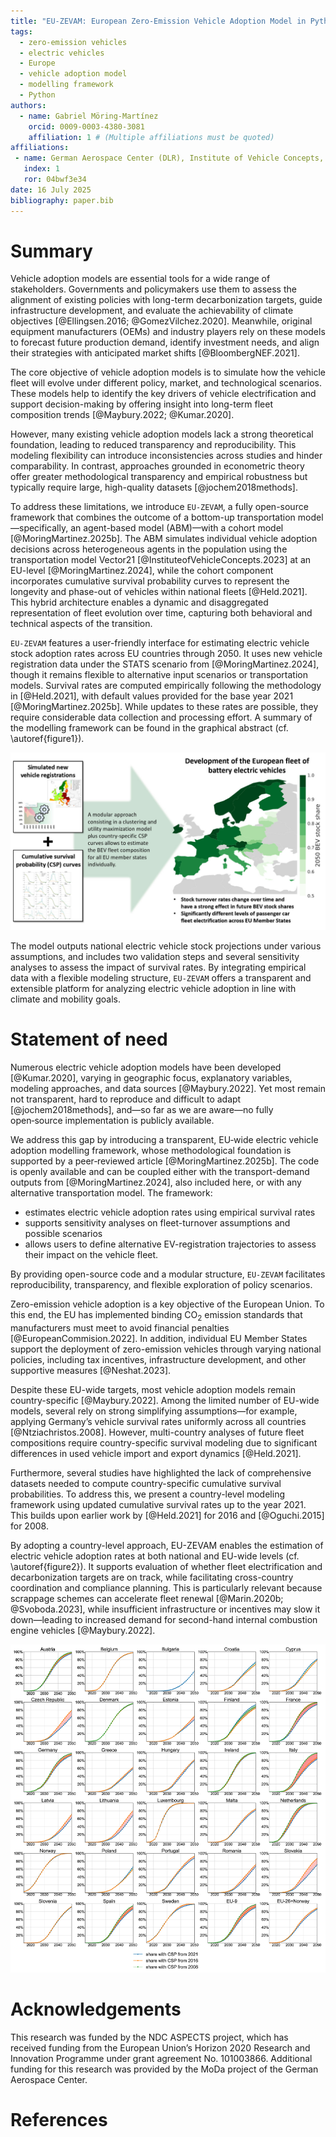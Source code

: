 ```yaml
---
title: "EU-ZEVAM: European Zero-Emission Vehicle Adoption Model in Python"
tags:
  - zero-emission vehicles
  - electric vehicles
  - Europe
  - vehicle adoption model
  - modelling framework
  - Python
authors:
  - name: Gabriel Möring-Martínez
    orcid: 0009-0003-4380-3081
    affiliation: 1 # (Multiple affiliations must be quoted)
affiliations:
 - name: German Aerospace Center (DLR), Institute of Vehicle Concepts, Pfaffenwaldring 38-40, Stuttgart, 70569, Germany
   index: 1
   ror: 04bwf3e34
date: 16 July 2025
bibliography: paper.bib
---
```


# Summary

Vehicle adoption models are essential tools for a wide range of stakeholders. Governments and policymakers use them to assess the alignment of existing policies with long-term decarbonization targets, guide infrastructure development, and evaluate the achievability of climate objectives [@Ellingsen.2016; @GomezVilchez.2020]. Meanwhile, original equipment manufacturers (OEMs) and industry players rely on these models to forecast future production demand, identify investment needs, and align their strategies with anticipated market shifts [@BloombergNEF.2021].

The core objective of vehicle adoption models is to simulate how the vehicle fleet will evolve under different policy, market, and technological scenarios. These models help to identify the key drivers of vehicle electrification and support decision-making by offering insight into long-term fleet composition trends [@Maybury.2022; @Kumar.2020].

However, many existing vehicle adoption models lack a strong theoretical foundation, leading to reduced transparency and reproducibility. This modeling flexibility can introduce inconsistencies across studies and hinder comparability. In contrast, approaches grounded in econometric theory offer greater methodological transparency and empirical robustness but typically require large, high-quality datasets [@jochem2018methods].

To address these limitations, we introduce `EU-ZEVAM`, a fully open-source framework that combines the outcome of a bottom-up transportation model—specifically, an agent-based model (ABM)—with a cohort model [@MoringMartinez.2025b]. The ABM simulates individual vehicle adoption decisions across heterogeneous agents in the population using the transportation model Vector21 [@InstituteofVehicleConcepts.2023] at an EU-level [@MoringMartinez.2024], while the cohort component incorporates cumulative survival probability curves to represent the longevity and phase-out of vehicles within national fleets [@Held.2021]. This hybrid architecture enables a dynamic and disaggregated representation of fleet evolution over time, capturing both behavioral and technical aspects of the transition.

`EU-ZEVAM` features a user-friendly interface for estimating electric vehicle stock adoption rates across EU countries through 2050. It uses new vehicle registration data under the STATS scenario from [@MoringMartinez.2024], though it remains flexible to alternative input scenarios or transportation models. Survival rates are computed empirically following the methodology in [@Held.2021], with default values provided for the base year 2021 [@MoringMartinez.2025b]. While updates to these rates are possible, they require considerable data collection and processing effort. A summary of the modelling framework can be found in the graphical abstract (cf.  \autoref{figure1}).

![Graphical abstract of the electric vehicle adoption model for European Union countries. The framework combines a transportation model for estimating electric vehicle new registrations [@MoringMartinez.2024] with a country-based cohort model [@Held.2021]. Figure extracted from [@MoringMartinez.2025b], licensed under CC BY 4.0.\label{figure1}](figures/CSP_Paper_Stock_Validation_Illustration_SH_GM.jpg)


The model outputs national electric vehicle stock projections under various assumptions, and includes two validation steps and several sensitivity analyses to assess the impact of survival rates. By integrating empirical data with a flexible modeling structure, `EU-ZEVAM` offers a transparent and extensible platform for analyzing electric vehicle adoption in line with climate and mobility goals.

# Statement of need

Numerous electric vehicle adoption models have been developed [@Kumar.2020], varying in geographic focus, explanatory variables, modeling approaches, and data sources [@Maybury.2022]. Yet most remain not transparent, hard to reproduce and difficult to adapt [@jochem2018methods], and—so far as we are aware—no fully open‑source implementation is publicly available.

We address this gap by introducing a transparent, EU‑wide electric vehicle adoption modelling framework, whose methodological foundation is supported by a peer‑reviewed article [@MoringMartinez.2025b]. The code is openly available and can be coupled either with the transport-demand outputs from [@MoringMartinez.2024], also included here, or with any alternative transportation model. The framework:

- estimates electric vehicle adoption rates using empirical survival rates
- supports sensitivity analyses on fleet-turnover assumptions and possible scenarios
- allows users to define alternative EV-registration trajectories to assess their impact on the vehicle fleet.

By providing open-source code and a modular structure, `EU-ZEVAM` facilitates reproducibility, transparency, and flexible exploration of policy scenarios.

Zero-emission vehicle adoption is a key objective of the European Union. To this end, the EU has implemented binding CO$_2$ emission standards that manufacturers must meet to avoid financial penalties [@EuropeanCommision.2022]. In addition, individual EU Member States support the deployment of zero-emission vehicles through varying national policies, including tax incentives, infrastructure development, and other supportive measures [@Neshat.2023].

Despite these EU-wide targets, most vehicle adoption models remain country-specific [@Maybury.2022]. Among the limited number of EU-wide models, several rely on strong simplifying assumptions—for example, applying Germany’s vehicle survival rates uniformly across all countries [@Ntziachristos.2008]. However, multi-country analyses of future fleet compositions require country-specific survival modeling due to significant differences in used vehicle import and export dynamics [@Held.2021].

Furthermore, several studies have highlighted the lack of comprehensive datasets needed to compute country-specific cumulative survival probabilities. To address this, we present a country-level modeling framework using updated cumulative survival rates up to the year 2021. This builds upon earlier work by [@Held.2021] for 2016 and [@Oguchi.2015] for 2008.

By adopting a country-level approach, EU-ZEVAM enables the estimation of electric vehicle adoption rates at both national and EU-wide levels (cf. \autoref{figure2}). It supports evaluation of whether fleet electrification and decarbonization targets are on track, while facilitating cross-country coordination and compliance planning. This is particularly relevant because scrappage schemes can accelerate fleet renewal [@Marin.2020b; @Svoboda.2023], while insufficient infrastructure or incentives may slow it down—leading to increased demand for second-hand internal combustion engine vehicles [@Maybury.2022].

![Battery electric passenger car fleet shares estimated using country-level empirical cumulative survival rate probability curves for all EU-27 countries and Norway. The sensitivity analysis varies the survival rates from 2008 and 2016 to illustrate how changes in vehicle lifespan assumptions affect fleet share projections. Figure extracted from [@MoringMartinez.2025b], licensed under CC BY 4.0.\label{figure2}](figures/sensitivity_analysis_with_historical_csp.jpg)

# Acknowledgements

This research was funded by the NDC ASPECTS project, which has received funding from the European Union’s Horizon 2020 Research and Innovation Programme under grant agreement No. 101003866. Additional funding for this research was provided by the MoDa project of the German Aerospace Center.

# References

